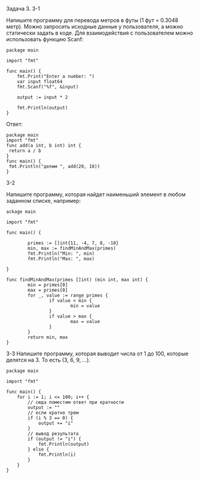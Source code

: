 Задача 3.
3-1

Напишите программу для перевода метров в футы (1 фут = 0.3048 метр). Можно запросить исходные данные у пользователя, а можно статически задать в коде. Для взаимодействия с пользователем можно использовать функцию Scanf:
````
package main

import "fmt"

func main() {
    fmt.Print("Enter a number: ")
    var input float64
    fmt.Scanf("%f", &input)

    output := input * 2

    fmt.Println(output)    
}
````
Ответ:
````
package main
import "fmt"
func add(a int, b int) int {
 return a / b
}
func main() {
 fmt.Println("делим ", add(20, 10))
}
````

3-2

Напишите программу, которая найдет наименьший элемент в любом заданном списке, например:

````
ackage main

import "fmt"

func main() {

        primes := []int{11, -4, 7, 8, -10}
        min, max := findMinAndMax(primes)
        fmt.Println("Min: ", min)
        fmt.Println("Max: ", max)

}

func findMinAndMax(primes []int) (min int, max int) {
        min = primes[0]
        max = primes[0]
        for _, value := range primes {
                if value < min {
                        min = value
                }
                if value > max {
                        max = value
                }
        }
        return min, max
}
````






3-3
Напишите программу, которая выводит числа от 1 до 100, которые делятся на 3. То есть (3, 6, 9, …).

````
package main

import "fmt"

func main() {
    for i := 1; i <= 100; i++ {
        // сюда поместим ответ при кратности
        output := ""
        // если кратно трем
        if (i % 3 == 0) {
            output += "i"
        }
        // вывод результата
        if (output != "i") {
            fmt.Println(output)
        } else {
            fmt.Println(i)
        }
    }
}
````